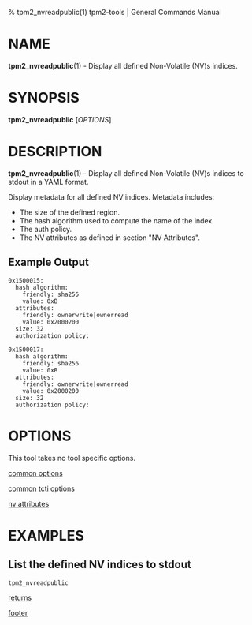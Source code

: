 % tpm2_nvreadpublic(1) tpm2-tools | General Commands Manual

# NAME

**tpm2_nvreadpublic**(1) - Display all defined Non-Volatile (NV)s indices.

# SYNOPSIS

**tpm2_nvreadpublic** [*OPTIONS*]

# DESCRIPTION

**tpm2_nvreadpublic**(1) - Display all defined Non-Volatile (NV)s indices to
stdout in a YAML format.

Display metadata for all defined NV indices. Metadata includes:

  * The size of the defined region.
  * The hash algorithm used to compute the name of the index.
  * The auth policy.
  * The NV attributes as defined in section "NV Attributes".

## Example Output
  ```
  0x1500015:
    hash algorithm:
      friendly: sha256
      value: 0xB
    attributes:
      friendly: ownerwrite|ownerread
      value: 0x2000200
    size: 32
    authorization policy:

  0x1500017:
    hash algorithm:
      friendly: sha256
      value: 0xB
    attributes:
      friendly: ownerwrite|ownerread
      value: 0x2000200
    size: 32
    authorization policy:
  ```

# OPTIONS

This tool takes no tool specific options.

[common options](common/options.md)

[common tcti options](common/tcti.md)

[nv attributes](common/nv-attrs.md)

# EXAMPLES

## List the defined NV indices to stdout

```bash
tpm2_nvreadpublic
```

[returns](common/returns.md)

[footer](common/footer.md)
